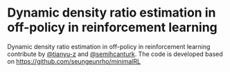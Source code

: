 # Dynamic density ratio estimation in off-policy in reinforcement learning
Dynamic density ratio estimation in off-policy in reinforcement learning contribute by [@tianyu-z](https://github.com/tianyu-z) and [@semihcanturk](https://github.com/semihcanturk). The code is developed based on https://github.com/seungeunrho/minimalRL
